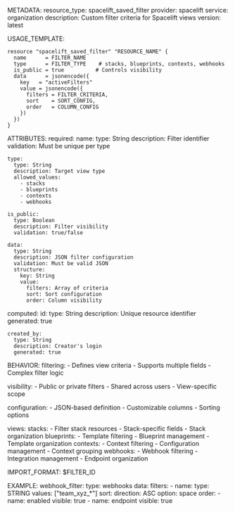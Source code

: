 METADATA:
  resource_type: spacelift_saved_filter
  provider: spacelift
  service: organization
  description: Custom filter criteria for Spacelift views
  version: latest

USAGE_TEMPLATE:
```hcl
resource "spacelift_saved_filter" "RESOURCE_NAME" {
  name      = FILTER_NAME
  type      = FILTER_TYPE    # stacks, blueprints, contexts, webhooks
  is_public = true          # Controls visibility
  data      = jsonencode({
    key   = "activeFilters"
    value = jsonencode({
      filters = FILTER_CRITERIA,
      sort    = SORT_CONFIG,
      order   = COLUMN_CONFIG
    })
  })
}
```

ATTRIBUTES:
  required:
    name:
      type: String
      description: Filter identifier
      validation: Must be unique per type
      
    type:
      type: String
      description: Target view type
      allowed_values:
        - stacks
        - blueprints
        - contexts
        - webhooks
        
    is_public:
      type: Boolean
      description: Filter visibility
      validation: true/false
      
    data:
      type: String
      description: JSON filter configuration
      validation: Must be valid JSON
      structure:
        key: String
        value:
          filters: Array of criteria
          sort: Sort configuration
          order: Column visibility

  computed:
    id:
      type: String
      description: Unique resource identifier
      generated: true
      
    created_by:
      type: String
      description: Creator's login
      generated: true

BEHAVIOR:
  filtering:
    - Defines view criteria
    - Supports multiple fields
    - Complex filter logic
    
  visibility:
    - Public or private filters
    - Shared across users
    - View-specific scope
    
  configuration:
    - JSON-based definition
    - Customizable columns
    - Sorting options
    
  views:
    stacks:
      - Filter stack resources
      - Stack-specific fields
      - Stack organization
    blueprints:
      - Template filtering
      - Blueprint management
      - Template organization
    contexts:
      - Context filtering
      - Configuration management
      - Context grouping
    webhooks:
      - Webhook filtering
      - Integration management
      - Endpoint organization

IMPORT_FORMAT: $FILTER_ID

EXAMPLE:
  webhook_filter:
    type: webhooks
    data:
      filters:
        - name:
            type: STRING
            values: ["team_xyz_*"]
      sort:
        direction: ASC
        option: space
      order:
        - name: enabled
          visible: true
        - name: endpoint
          visible: true